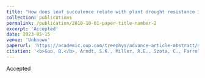 ```yaml
---
title: "How does leaf succulence relate with plant drought resistance in woody shrubs? "
collection: publications
permalink: /publication/2010-10-01-paper-title-number-2
excerpt: 'Accepted'
date: 2023-05-15
venue: 'Unknown'
paperurl: 'https://academic.oup.com/treephys/advance-article-abstract/doi/10.1093/treephys/tpad066/7174113?utm_source=advanceaccess&utm_campaign=treephys&utm_medium=email'
citation: '<b>Guo, B.</b>, Arndt, S.K., Miller, R.E., Szota, C., Farrell C. (2021). &quot;<i>How does leaf succulence relate with plant drought resistance in woody shrubs? </i>.&quot; <i>Accepted</i>.'
---
```

Accepted
